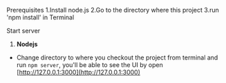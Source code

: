 Prerequisites
  1.Install node.js
  2.Go to the directory  where this project
  3.run 'npm install' in Terminal

Start server
  1. **Nodejs** <br/>
 -	Change directory to where you checkout the project from terminal and run `npm server`, you'll be able to see the UI by open [http://127.0.0.1:3000](http://127.0.0.1:3000)